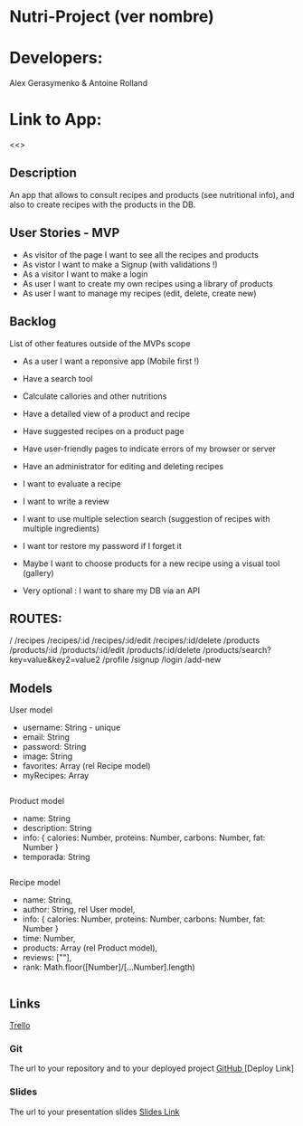 # Nutri-Project (ver nombre)
# Developers: 
Alex Gerasymenko & Antoine Rolland
# Link to App: 
<<<Link>>

## Description

An app that allows to consult recipes and products (see nutritional info), and also to create recipes with the
products in the DB. 
 
## User Stories - MVP

-  As visitor of the page I want to see all the recipes and products
-  As vistor I want to make a Signup (with validations !)
-  As a visitor I want to make a login
-  As user I want to create my own recipes using a library of products
-  As user I want to manage my recipes (edit, delete, create new)

## Backlog

List of other features outside of the MVPs scope

- As a user I want a reponsive app (Mobile first !)
- Have a search tool
- Calculate callories and other nutritions
- Have a detailed view of a product and recipe
- Have suggested recipes on a product page
- Have user-friendly pages to indicate errors of my browser or server

- Have an administrator for editing and deleting recipes

- I want to evaluate a recipe
- I want to write a review
- I want to use multiple selection search (suggestion of recipes with multiple ingredients)
- I want tor restore my password if I forget it

- Maybe I want to choose products for a new recipe using a visual tool (gallery)

- Very optional : I want to share my DB via an API


## ROUTES:

/
/recipes
/recipes/:id
/recipes/:id/edit
/recipes/:id/delete
/products
/products/:id
/products/:id/edit
/products/:id/delete
/products/search?key=value&key2=value2
/profile
/signup
/login
/add-new

<!-- |Method|URL|Description|
|---|---|---|
GET | /auth/login | redirects to / if user logged in. Renders auth/login
POST | /auth/login | redirects to / if user logged in

body:
   - username
   - password

GET | /auth/signup| redirects to / if user logged in. Renders auth/signup

body:
   - username
   - password
GET | / | renders the homepage. if the user is not logged in, render access. 
GET | /event/id | renders event-detail
POST | /event/id | update event. redirect /event-detail
body:
   - username
   - event id
   - image
GET | /escape-room-list | renders escape-room-list
POST | /logout | redirects to /
GET | /escape-room-detail | renders escape-room-detail
POST | /escape-room/id | 
body:
   - username
   - escape-room
   - date
   - reserved time
   - escape-room id -->

## Models

User model
- username: String - unique
- email: String
- password: String
- image: String
- favorites: Array (rel Recipe model)
- myRecipes: Array 
```
```
Product model
- name: String
- description: String
- info: {
   calories: Number,
   proteins: Number,
   carbons: Number,
   fat: Number
   }
- temporada: String
```
```
Recipe model
- name: String,
- author: String, rel User model,
- info: {
   calories: Number,
   proteins: Number,
   carbons: Number,
   fat: Number
   }
- time: Number,
- products: Array (rel Product model),
- reviews: [""],
- rank: Math.floor([Number]/[...Number].length)
```
```
## Links
<a href="https://trello.com/b/B7PI9P6H/recipe-project"> Trello </a>

### Git
The url to your repository and to your deployed project
<a href="https://github.com/axellerose/nutri-project"> GitHub </a>
[Deploy Link]
### Slides
The url to your presentation slides
[Slides Link](http://slides.com)
```